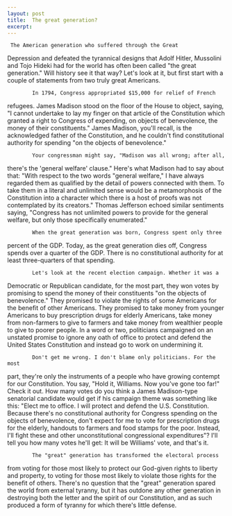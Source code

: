 ```yaml
---
layout: post
title:  The great generation?
excerpt:
---
```




            

    

            

     The American generation who suffered through the Great
Depression and defeated the tyrannical designs that Adolf Hitler, Mussolini
and Tojo Hideki had for the world has often been called "the great
generation." Will history see it that way? Let's look at it, but first start
with a couple of statements from two truly great Americans.

            In 1794, Congress appropriated $15,000 for relief of French
refugees. James Madison stood on the floor of the House to object, saying,
"I cannot undertake to lay my finger on that article of the Constitution
which granted a right to Congress of expending, on objects of benevolence,
the money of their constituents." James Madison, you'll recall, is the
acknowledged father of the Constitution, and he couldn't find constitutional
authority for spending "on the objects of benevolence."

            Your congressman might say, "Madison was all wrong; after all,
there's the 'general welfare' clause." Here's what Madison had to say about
that: "With respect to the two words "general welfare," I have always
regarded them as qualified by the detail of powers connected with them. To
take them in a literal and unlimited sense would be a metamorphosis of the
Constitution into a character which there is a host of proofs was not
contemplated by its creators." Thomas Jefferson echoed similar sentiments
saying, "Congress has not unlimited powers to provide for the general
welfare, but only those specifically enumerated."

            When the great generation was born, Congress spent only three
percent of the GDP. Today, as the great generation dies off, Congress spends
over a quarter of the GDP. There is no constitutional authority for at least
three-quarters of that spending.

            Let's look at the recent election campaign. Whether it was a
Democratic or Republican candidate, for the most part, they won votes by
promising to spend the money of their constituents "on the objects of
benevolence." They promised to violate the rights of some Americans for the
benefit of other Americans. They promised to take money from younger
Americans to buy prescription drugs for elderly Americans, take money from
non-farmers to give to farmers and take money from wealthier people to give
to poorer people. In a word or two, politicians campaigned on an unstated
promise to ignore any oath of office to protect and defend the United States
Constitution and instead go to work on undermining it.

            Don't get me wrong. I don't blame only politicians. For the most
part, they're only the instruments of a people who have growing contempt for
our Constitution. You say, "Hold it, Williams. Now you've gone too far!"
Check it out. How many votes do you think a James Madison-type senatorial
candidate would get if his campaign theme was something like this: "Elect me
to office. I will protect and defend the U.S. Constitution. Because there's
no constitutional authority for Congress spending on the objects of
benevolence, don't expect for me to vote for prescription drugs for the
elderly, handouts to farmers and food stamps for the poor. Instead, I'll
fight these and other unconstitutional congressional expenditures"? I'll
tell you how many votes he'll get: It will be Williams' vote, and that's it.

            The "great" generation has transformed the electoral process
from voting for those most likely to protect our God-given rights to liberty
and property, to voting for those most likely to violate those rights for
the benefit of others. There's no question that the "great" generation
spared the world from external tyranny, but it has outdone any other
generation in destroying both the letter and the spirit of our Constitution,
and as such produced a form of tyranny for which there's little defense.


        
